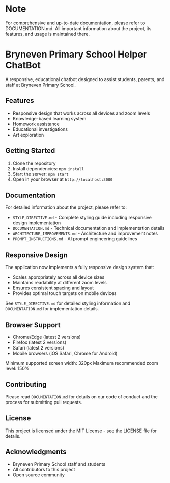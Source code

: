 # Note

For comprehensive and up-to-date documentation, please refer to DOCUMENTATION.md. All important information about the project, its features, and usage is maintained there.

# Bryneven Primary School Helper ChatBot

A responsive, educational chatbot designed to assist students, parents, and staff at Bryneven Primary School.

## Features

- Responsive design that works across all devices and zoom levels
- Knowledge-based learning system
- Homework assistance
- Educational investigations
- Art exploration

## Getting Started

1. Clone the repository
2. Install dependencies: `npm install`
3. Start the server: `npm start`
4. Open in your browser at `http://localhost:3000`

## Documentation

For detailed information about the project, please refer to:

- `STYLE_DIRECTIVE.md` - Complete styling guide including responsive design implementation
- `DOCUMENTATION.md` - Technical documentation and implementation details
- `ARCHITECTURE_IMPROVEMENTS.md` - Architecture and improvement notes
- `PROMPT_INSTRUCTIONS.md` - AI prompt engineering guidelines

## Responsive Design

The application now implements a fully responsive design system that:
- Scales appropriately across all device sizes
- Maintains readability at different zoom levels
- Ensures consistent spacing and layout
- Provides optimal touch targets on mobile devices

See `STYLE_DIRECTIVE.md` for detailed styling information and `DOCUMENTATION.md` for implementation details.

## Browser Support

- Chrome/Edge (latest 2 versions)
- Firefox (latest 2 versions)
- Safari (latest 2 versions)
- Mobile browsers (iOS Safari, Chrome for Android)

Minimum supported screen width: 320px
Maximum recommended zoom level: 150%

## Contributing

Please read `DOCUMENTATION.md` for details on our code of conduct and the process for submitting pull requests.

## License

This project is licensed under the MIT License - see the LICENSE file for details.

## Acknowledgments

- Bryneven Primary School staff and students
- All contributors to this project
- Open source community

